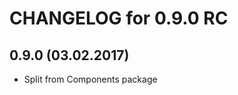CHANGELOG for 0.9.0 RC
======================

0.9.0 (03.02.2017)
-----
* Split from Components package
